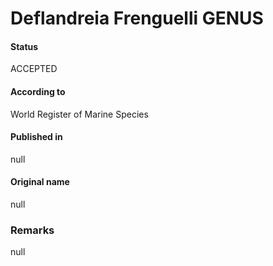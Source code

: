 Deflandreia Frenguelli GENUS
=======

#### Status
ACCEPTED

#### According to
World Register of Marine Species

#### Published in
null

#### Original name
null

### Remarks
null